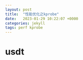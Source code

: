 ```yaml
---
layout: post
title:  "性能优化之kprobe"
date:   2023-01-29 10:22:07 +0000
categories: jekyll
tags: perf kprobe
---
```


# usdt